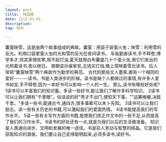 ```yaml
---
layout: post
title:  校园报
date: 1112-01-01
description:  
tag: 创作

---
```



囊萤映雪，这是由两个故事组成的典故。囊萤：用袋子装萤火虫；映雪：利用雪的反光。利用口袋里萤火虫的光和雪的反光在夜间读书。<!-- more -->
   车胤勤奋读书,手不释卷,博学多才,但其家境贫寒,用不起灯油,夏天就用白布囊盛几十个萤火虫,用它们发出的光照着读书,夜以继日。
   南朝梁孙康家贫,无钱买灯烛,晚上常映着雪光读书。后人常把“囊萤映雪”两个典故作为勤学的典范。
古代的那些文人墨客,都有一个相同的爱好-------读书。书是人类进步的阶梯。读书是每个人都做过的事情,有许多人爱书如宝,手不释卷,因为一本好书可以影响一个人的一生。
那么,读书有哪些好处呢?
1读书可以丰富我们的知识量。多读一些好书,能让我们了解许多科学知识。
2读书可以让我们拥有"千里眼"。俗话说的好"秀才不出门,便知天下事。""运筹帷幄,决胜千里。"多读一些书,能通古今,通四方,很多事都可以未卜先知。
3读书可以让我们励志。读一些有关历史的书籍,可以激起我们的爱国热情。
4读书能提高我们的写作水平。
5读一些有关写作方面的书籍,能使我们改正作文中的一些不足,从而提高了我们的习作水平。
6读书的好处还有一点,就是为我们以后的生活做准备。
    知识是人类通向进步、文明和发展的唯一途径。书是前人劳动与智慧的结晶。它是我们获取知识的源泉。我们要让自己变得聪明起来,必须多读书,读好书。
